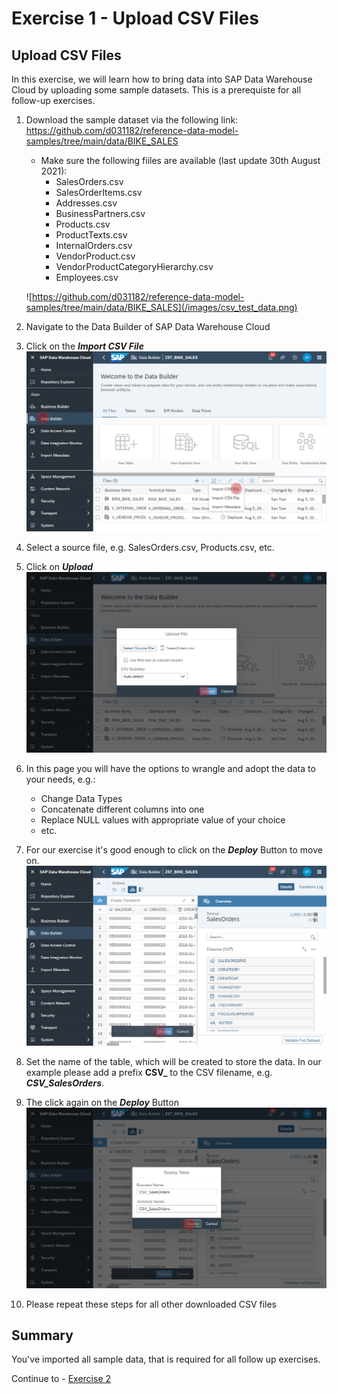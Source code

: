 # Exercise 1 - Upload CSV Files

## Upload CSV Files
In this exercise, we will learn how to bring data into SAP Data Warehouse Cloud by uploading some sample datasets. This is a prerequiste for all follow-up exercises. 

1. Download the sample dataset via the following link: https://github.com/d031182/reference-data-model-samples/tree/main/data/BIKE_SALES
    - Make sure the following fiiles are available (last update 30th August 2021):
        - SalesOrders.csv
        - SalesOrderItems.csv
        - Addresses.csv
        - BusinessPartners.csv
        - Products.csv
        - ProductTexts.csv
        - InternalOrders.csv
        - VendorProduct.csv
        - VendorProductCategoryHierarchy.csv
        - Employees.csv
      
    ![https://github.com/d031182/reference-data-model-samples/tree/main/data/BIKE_SALES](/images/csv_test_data.png)

2. Navigate to the Data Builder of SAP Data Warehouse Cloud
3. Click on the <b><i>Import CSV File</i></b>
  ![Import CSV File](images/ImportCSVFile_2.png)
4. Select a source file, e.g. SalesOrders.csv, Products.csv, etc. 
5. Click on <b><i>Upload</i></b>
  ![Import CSV File](images/ImportCSVFile_3.png)
6. In this page you will have the options to wrangle and adopt the data to your needs, e.g.:
    - Change Data Types
    - Concatenate different columns into one
    - Replace NULL values with appropriate value of your choice
    - etc.
7. For our exercise it's good enough to click on the <b><i>Deploy</i></b> Button to move on.
  ![Import CSV File](images/ImportCSVFile_4.png)
8. Set the name of the table, which will be created to store the data. In our example please add a prefix <b>CSV_</b> to the CSV filename, e.g. <b><i>CSV_SalesOrders</i></b>.
9. The click again on the <b><i>Deploy</i></b> Button
  ![Import CSV File](images/ImportCSVFile_5.png)
10. Please repeat these steps for all other downloaded CSV files 


## Summary

You've imported all sample data, that is required for all follow up exercises.

Continue to - [Exercise 2](../ex2/README.md)

